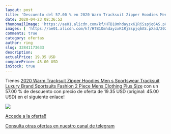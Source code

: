 ```yaml
---
layout: post
title: 'Descuento del 57.00 % en 2020 Warm Tracksuit Zipper Hoodies Men s'
date: 2020-04-23 08:36:52
thumbnailImage: 'https://ae01.alicdn.com/kf/HTB1OmhdayzxK1RjSspjq6AS.pXad/2020-Warm-Tracksuit-Zipper-Hoodies-Men-s-Sportswear-Tracksuit-Luxury-Brand-Sportsuits-Fashion-2-Piece-Mens.jpg_350x350._SL200_.jpg'
images: [ 'https://ae01.alicdn.com/kf/HTB1OmhdayzxK1RjSspjq6AS.pXad/2020-Warm-Tracksuit-Zipper-Hoodies-Men-s-Sportswear-Tracksuit-Luxury-Brand-Sportsuits-Fashion-2-Piece-Mens.jpg_350x350._SL200_.jpg' ]
comments: true
category: ofertas
author: ring
slug: 32841173633
description:
actualPrice: 19.35 USD
comparePrice: 45.00 USD
inStock: true
---
```


Tienes [2020 Warm Tracksuit Zipper Hoodies Men s Sportswear Tracksuit Luxury Brand Sportsuits Fashion 2 Piece Mens Clothing Plus Size](https://www.amazon.com/dp/32841173633/?tag=redken08-20) con un 57.00 % de descuento con precio de oferta de 19.35 USD (original: 45.00 USD) en el siguiente enlace!

[![](https://ae01.alicdn.com/kf/HTB1OmhdayzxK1RjSspjq6AS.pXad/2020-Warm-Tracksuit-Zipper-Hoodies-Men-s-Sportswear-Tracksuit-Luxury-Brand-Sportsuits-Fashion-2-Piece-Mens.jpg_350x350._SL200_.jpg)](https://www.amazon.com/dp/32841173633/?tag=redken08-20)

[Accede a la oferta!!](https://www.amazon.com/dp/32841173633/?tag=redken08-20)

[Consulta otras ofertas en nuestro canal de telegram](https://t.me/s/ofertas25)
